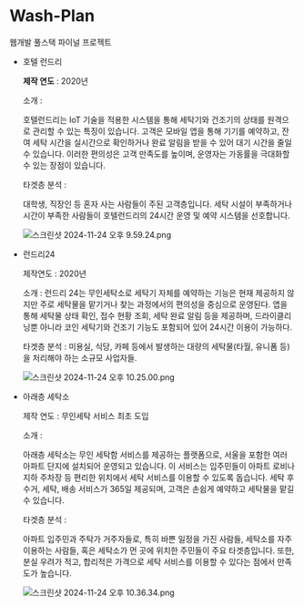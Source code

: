 # Wash-Plan
웹개발 풀스택 파이널 프로젝트
- 호텔 런드리
    
    **제작 연도** : 2020년
    
    소개 :
    
    호텔런드리는 IoT 기술을 적용한 시스템을 통해 세탁기와 건조기의 상태를 원격으로 관리할 수 있는 특징이 있습니다. 고객은 모바일 앱을 통해 기기를 예약하고, 잔여 세탁 시간을 실시간으로 확인하거나 완료 알림을 받을 수 있어 대기 시간을 줄일 수 있습니다. 이러한 편의성은 고객 만족도를 높이며, 운영자는 가동률을 극대화할 수 있는 장점이 있습니다.
    
    타겟층 분석 : 
    
    대학생, 직장인 등 혼자 사는 사람들이 주된 고객층입니다. 세탁 시설이 부족하거나 시간이 부족한 사람들이 호텔런드리의 24시간 운영 및 예약 시스템을 선호합니다.
    
    ![스크린샷 2024-11-24 오후 9.59.24.png](https://prod-files-secure.s3.us-west-2.amazonaws.com/2e42b292-3597-492a-9d2f-caaf0ff36a48/e7571241-60c2-40c9-bf9a-1fb6c17b48dc/%E1%84%89%E1%85%B3%E1%84%8F%E1%85%B3%E1%84%85%E1%85%B5%E1%86%AB%E1%84%89%E1%85%A3%E1%86%BA_2024-11-24_%E1%84%8B%E1%85%A9%E1%84%92%E1%85%AE_9.59.24.png)
    
- 런드리24
    
    제작연도 : 2020년
    
    소개 : 런드리 24는 무인세탁소로 세탁기 자체를 예약하는 기능은 현재 제공하지 않지만 주로 세탁물을 맡기거나 찾는 과정에서의 편의성을 중심으로 운영된다. 앱을 통해 세탁물 상태 확인, 접수 현황 조회, 세탁 완료 알림 등을 제공하며, 드라이클리닝뿐 아니라 코인 세탁기와 건조기 기능도 포함되어 있어 24시간 이용이 가능하다.
    
    타겟층 분석 : 미용실, 식당, 카페 등에서 발생하는 대량의 세탁물(타월, 유니폼 등)을 처리해야 하는 소규모 사업자들.
    
    ![스크린샷 2024-11-24 오후 10.25.00.png](https://prod-files-secure.s3.us-west-2.amazonaws.com/2e42b292-3597-492a-9d2f-caaf0ff36a48/deb64dc0-d9d4-40af-a4d4-0bc0dee63561/%E1%84%89%E1%85%B3%E1%84%8F%E1%85%B3%E1%84%85%E1%85%B5%E1%86%AB%E1%84%89%E1%85%A3%E1%86%BA_2024-11-24_%E1%84%8B%E1%85%A9%E1%84%92%E1%85%AE_10.25.00.png)
    
- 아래층 세탁소
    
    제작 연도 : 무인세탁 서비스 최초 도입
    
    소개 : 
    
    아래층 세탁소는 무인 세탁함 서비스를 제공하는 플랫폼으로, 서울을 포함한 여러 아파트 단지에 설치되어 운영되고 있습니다. 이 서비스는 입주민들이 아파트 로비나 지하 주차장 등 편리한 위치에서 세탁 서비스를 이용할 수 있도록 돕습니다. 세탁 후 수거, 세탁, 배송 서비스가 365일 제공되며, 고객은 손쉽게 예약하고 세탁물을 맡길 수 있습니다.
    
    타겟층 분석 : 
    
    아파트 입주민과 주탁가 거주자들로, 특히 바쁜 일정을 가진 사람들, 세탁소를 자주 이용하는 사람들, 혹은 세탁소가 먼 곳에 위치한 주민들이 주요 타겟층입니다. 또한, 분실 우려가 적고, 합리적은 가격으로 세탁 서비스를 이용할 수 있다는 점에서 만족도가 높습니다.
    
    ![스크린샷 2024-11-24 오후 10.36.34.png](https://prod-files-secure.s3.us-west-2.amazonaws.com/2e42b292-3597-492a-9d2f-caaf0ff36a48/def0125e-5a14-4928-beea-5b73c902123c/%E1%84%89%E1%85%B3%E1%84%8F%E1%85%B3%E1%84%85%E1%85%B5%E1%86%AB%E1%84%89%E1%85%A3%E1%86%BA_2024-11-24_%E1%84%8B%E1%85%A9%E1%84%92%E1%85%AE_10.36.34.png)
